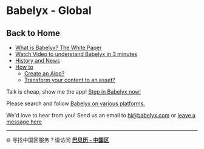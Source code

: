 # Babelyx - Global

## Back to Home

- [What is Babelyx? The White Paper](./whitepaper.md)
- [Watch Video to understand Babelyx in 3 minutes](https://youtu.be/ev-1lJ_nA4g)
- [History and News](./news.md)
- [How to](./howto/)
  - [Create an Aipp?](./howto/create-aipp.md)
  - [Transform your content to an asset?](./howto/monetize-creation.md)

Talk is cheap, show me the app! [Step in Babelyx now!](https://u.babelyx.com)

Please search and follow [Babelyx on various platforms.](https://links.babelyx.com)

We'd love to hear from you! Send us an email to [hi@babelyx.com](mailto:hi@babelyx.com) or [leave a message here](https://csr.aippia.com)

---

🌐 寻找中国区服务？请访问 **[巴贝历 - 中国区](https://lib.cn.babelyx.com)**
